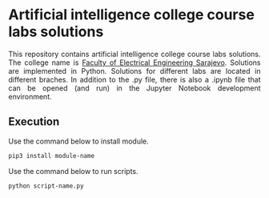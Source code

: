 # Artificial intelligence college course labs solutions
<p align="justify">
  This repository contains artificial intelligence college course labs solutions. The college name is <a href="https://www.etf.unsa.ba/">Faculty of     Electrical Engineering Sarajevo</a>. Solutions are implemented in Python. Solutions for different labs are located in different braches. In addition to the .py       file, there is also a .ipynb file that can be opened (and run) in the Jupyter Notebook development environment.
</p>


## Execution
<p align="justify">
Use the command below to install module.
</p>

```bash
pip3 install module-name
```

<p align="justify">
Use the command below to run scripts.
</p>

```bash
python script-name.py
```
